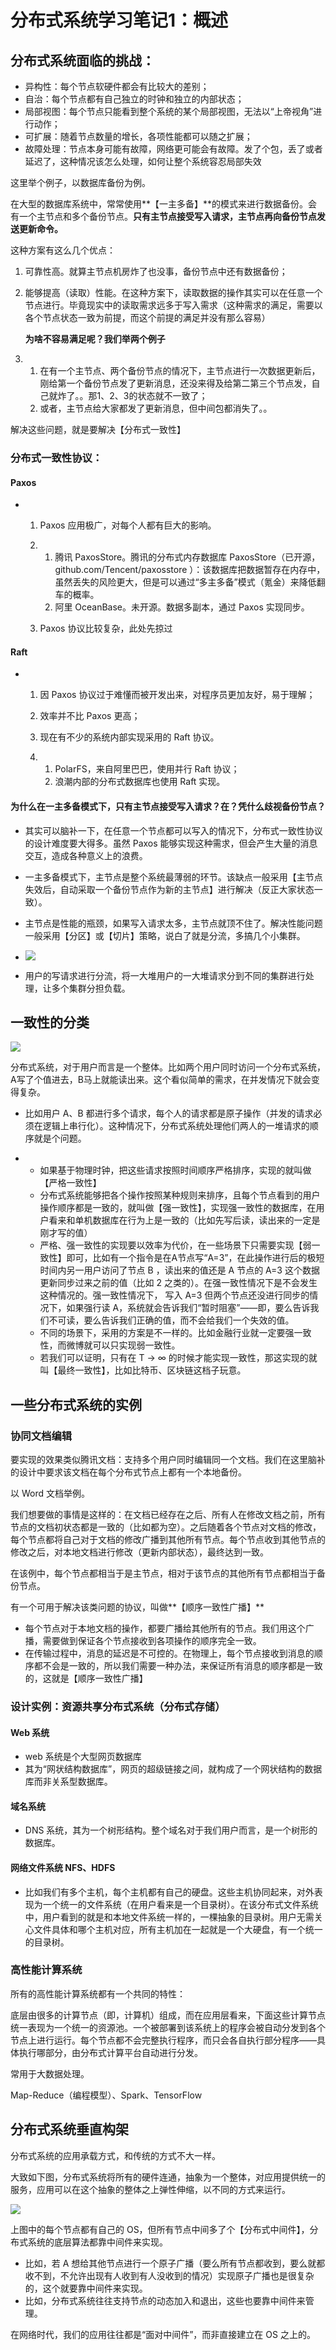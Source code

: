 # 分布式系统学习笔记1：概述

## 分布式系统面临的挑战：

- 异构性：每个节点软硬件都会有比较大的差别；
- 自治：每个节点都有自己独立的时钟和独立的内部状态；
- 局部视图：每个节点只能看到整个系统的某个局部视图，无法以“上帝视角”进行动作；
- 可扩展：随着节点数量的增长，各项性能都可以随之扩展；
- 故障处理：节点本身可能有故障，网络更可能会有故障。发了个包，丢了或者延迟了，这种情况该怎么处理，如何让整个系统容忍局部失效

这里举个例子，以数据库备份为例。

在大型的数据库系统中，常常使用**【一主多备】**的模式来进行数据备份。会有一个主节点和多个备份节点。**只有主节点接受写入请求，主节点再向备份节点发送更新命令。**

这种方案有这么几个优点：

1. 可靠性高。就算主节点机房炸了也没事，备份节点中还有数据备份；

2. 能够提高（读取）性能。在这种方案下，读取数据的操作其实可以在任意一个节点进行。毕竟现实中的读取需求远多于写入需求（这种需求的满足，需要以各个节点状态一致为前提，而这个前提的满足并没有那么容易）

   **为啥不容易满足呢？我们举两个例子**

3. 1. 在有一个主节点、两个备份节点的情况下，主节点进行一次数据更新后，刚给第一个备份节点发了更新消息，还没来得及给第二第三个节点发，自己就炸了。。那1、2、3的状态就不一致了；
   2. 或者，主节点给大家都发了更新消息，但中间包都消失了。。

解决这些问题，就是要解决【分布式一致性】

### 分布式一致性协议：

#### Paxos

- 1. Paxos 应用极广，对每个人都有巨大的影响。

  2. 1. 腾讯 PaxosStore。腾讯的分布式内存数据库 PaxosStore（已开源，github.com/Tencent/paxosstore       ）：该数据库把数据暂存在内存中，虽然丢失的风险更大，但是可以通过“多主多备”模式（氪金）来降低翻车的概率。
     2. 阿里  OceanBase。未开源。数据多副本，通过 Paxos 实现同步。

  3. Paxos 协议比较复杂，此处先掠过

#### Raft

- 1. 因 Paxos 协议过于难懂而被开发出来，对程序员更加友好，易于理解；

  2. 效率并不比 Paxos 更高；

  3. 现在有不少的系统内部实现采用的 Raft 协议。

  4. 1. PolarFS，来自阿里巴巴，使用并行 Raft 协议；
     2. 浪潮内部的分布式数据库也使用 Raft 实现。

#### 为什么在一主多备模式下，只有主节点接受写入请求？在？凭什么歧视备份节点？

- 其实可以脑补一下，在任意一个节点都可以写入的情况下，分布式一致性协议的设计难度要大得多。虽然 Paxos 能够实现这种需求，但会产生大量的消息交互，造成各种意义上的浪费。
- 一主多备模式下，主节点是整个系统最薄弱的环节。该缺点一般采用【主节点失效后，自动采取一个备份节点作为新的主节点】进行解决（反正大家状态一致）。
- 主节点是性能的瓶颈，如果写入请求太多，主节点就顶不住了。解决性能问题一般采用【分区】或【切片】策略，说白了就是分流，多搞几个小集群。
- ![](./img/1_1.png)

- 用户的写请求进行分流，将一大堆用户的一大堆请求分到不同的集群进行处理，让多个集群分担负载。

## 一致性的分类

![](./img/1_2.png)

分布式系统，对于用户而言是一个整体。比如两个用户同时访问一个分布式系统，A写了个值进去，B马上就能读出来。这个看似简单的需求，在并发情况下就会变得复杂。

- 比如用户 A、B 都进行多个请求，每个人的请求都是原子操作（并发的请求必须在逻辑上串行化）。这种情况下，分布式系统处理他们两人的一堆请求的顺序就是个问题。

- - 如果基于物理时钟，把这些请求按照时间顺序严格排序，实现的就叫做【严格一致性】
  - 分布式系统能够把各个操作按照某种规则来排序，且每个节点看到的用户操作顺序都是一致的，就叫做【强一致性】，实现强一致性的数据库，在用户看来和单机数据库在行为上是一致的（比如先写后读，读出来的一定是刚才写的值）
  - 严格、强一致性的实现要以效率为代价，在一些场景下只需要实现【弱一致性】即可，比如有一个指令是在A节点写“A=3”，在此操作进行后的极短时间内另一用户访问了节点 B ，读出来的值还是 A 节点的 A=3 这个数据更新同步过来之前的值（比如 2 之类的）。在强一致性情况下是不会发生这种情况的。强一致性情况下， 写入 A=3 但两个节点还没进行同步的情况下，如果强行读 A，系统就会告诉我们“暂时阻塞”——即，要么告诉我们不可读，要么告诉我们正确的值，而不会给我们一个失效的值。
  - 不同的场景下，采用的方案是不一样的。比如金融行业就一定要强一致性，而微博就可以只实现弱一致性。
  - 若我们可以证明，只有在 T → ∞ 的时候才能实现一致性，那这实现的就叫【最终一致性】，比如比特币、区块链这档子玩意。

## 一些分布式系统的实例

### 协同文档编辑

要实现的效果类似腾讯文档：支持多个用户同时编辑同一个文档。我们在这里脑补的设计中要求该文档在每个分布式节点上都有一个本地备份。

以 Word 文档举例。

我们想要做的事情是这样的：在文档已经存在之后、所有人在修改文档之前，所有节点的文档初状态都是一致的（比如都为空）。之后随着各个节点对文档的修改，每个节点都将自己对于文档的修改广播到其他所有节点。每个节点收到其他节点的修改之后，对本地文档进行修改（更新内部状态），最终达到一致。

在该例中，每个节点都相当于是主节点，相对于该节点的其他所有节点都相当于备份节点。

有一个可用于解决该类问题的协议，叫做**【顺序一致性广播】**

- 每个节点对于本地文档的操作，都要广播给其他所有的节点。我们用这个广播，需要做到保证各个节点接收到各项操作的顺序完全一致。
- 在传输过程中，消息的延迟是不可控的。在物理上，每个节点接收到消息的顺序都不会是一致的，所以我们需要一种办法，来保证所有消息的顺序都是一致的，这就是【顺序一致性广播】

### 设计实例：资源共享分布式系统（分布式存储）

#### Web 系统

- web 系统是个大型网页数据库
- 其为“网状结构数据库”，网页的超级链接之间，就构成了一个网状结构的数据库而非关系型数据库。

#### 域名系统

- DNS 系统，其为一个树形结构。整个域名对于我们用户而言，是一个树形的数据库。

#### 网络文件系统 NFS、HDFS

- 比如我们有多个主机，每个主机都有自己的硬盘。这些主机协同起来，对外表现为一个统一的文件系统（在用户看来是一个目录树）。在该分布式文件系统中，用户看到的就是和本地文件系统一样的，一棵抽象的目录树。用户无需关心文件具体和哪个主机对应，所有主机加在一起就是一个大硬盘，有一个统一的目录树。

### 高性能计算系统

所有的高性能计算系统都有一个共同的特性：

底层由很多的计算节点（即，计算机）组成，而在应用层看来，下面这些计算节点统一表现为一个统一的资源池。一个被部署到该系统上的程序会被自动分发到各个节点上进行运行。每个节点都不会完整执行程序，而只会各自执行部分程序——具体执行哪部分，由分布式计算平台自动进行分发。

常用于大数据处理。

Map-Reduce（编程模型）、Spark、TensorFlow

## 分布式系统垂直构架

分布式系统的应用承载方式，和传统的方式不大一样。

大致如下图，分布式系统将所有的硬件连通，抽象为一个整体，对应用提供统一的服务，应用可以在这个抽象的整体之上弹性伸缩，以不同的方式来运行。

![](./img/1_3.png)

上图中的每个节点都有自己的 OS，但所有节点中间多了个【分布式中间件】，分布式系统的底层算法都靠中间件来实现。

- 比如，若 A 想给其他节点进行一个原子广播（要么所有节点都收到，要么就都收不到，不允许出现有人收到有人没收到的情况）实现原子广播也是很复杂的，这个就要靠中间件来实现。
- 比如，分布式系统往往支持节点的动态加入和退出，这些也要靠中间件来管理。

在网络时代，我们的应用往往都是“面对中间件”，而非直接建立在 OS 之上的。